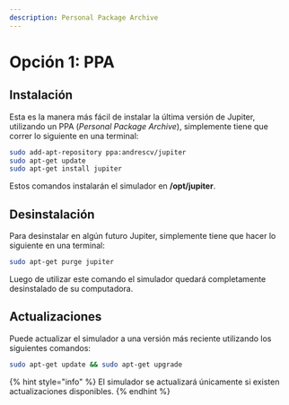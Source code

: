```yaml
---
description: Personal Package Archive
---
```


# Opción 1: PPA

## Instalación

Esta es la manera más fácil de instalar la última versión de Jupiter, utilizando un PPA \(_Personal Package Archive_\), simplemente tiene que correr lo siguiente en una terminal:

```bash
sudo add-apt-repository ppa:andrescv/jupiter
sudo apt-get update
sudo apt-get install jupiter
```

Estos comandos instalarán el simulador en **/opt/jupiter**.

## Desinstalación

Para desinstalar en algún futuro Jupiter, simplemente tiene que hacer lo siguiente en una terminal:

```bash
sudo apt-get purge jupiter
```

Luego de utilizar este comando el simulador quedará completamente desinstalado de su computadora.

## Actualizaciones

Puede actualizar el simulador a una versión más reciente utilizando los siguientes comandos:

```bash
sudo apt-get update && sudo apt-get upgrade
```

{% hint style="info" %}
El simulador se actualizará únicamente si existen actualizaciones disponibles.
{% endhint %}

